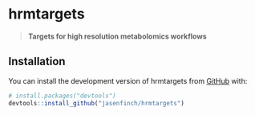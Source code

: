 
# hrmtargets

> **Targets for high resolution metabolomics workflows**

<!-- badges: start -->
<!-- badges: end -->

## Installation

You can install the development version of hrmtargets from [GitHub](https://github.com/) with:

``` r
# install.packages("devtools")
devtools::install_github("jasenfinch/hrmtargets")
```
